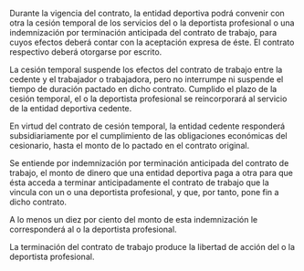 Durante la vigencia del contrato, la entidad deportiva podrá convenir con otra la cesión temporal de los servicios del o la deportista profesional o una indemnización por terminación anticipada del contrato de trabajo, para cuyos efectos deberá contar con la aceptación expresa de éste. El contrato respectivo deberá otorgarse por escrito.

La cesión temporal suspende los efectos del contrato de trabajo entre la cedente y el trabajador o trabajadora, pero no interrumpe ni suspende el tiempo de duración pactado en dicho contrato. Cumplido el plazo de la cesión temporal, el o la deportista profesional se reincorporará al servicio de la entidad deportiva cedente.

En virtud del contrato de cesión temporal, la entidad cedente responderá subsidiariamente por el cumplimiento de las obligaciones económicas del cesionario, hasta el monto de lo pactado en el contrato original.

Se entiende por indemnización por terminación anticipada del contrato de trabajo, el monto de dinero que una entidad deportiva paga a otra para que ésta acceda a terminar anticipadamente el contrato de trabajo que la vincula con un o una deportista profesional, y que, por tanto, pone fin a dicho contrato.

A lo menos un diez por ciento del monto de esta indemnización le corresponderá al o la deportista profesional.

La terminación del contrato de trabajo produce la libertad de acción del o la deportista profesional.